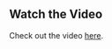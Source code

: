 ## Watch the Video

Check out the video [here](https://drive.google.com/file/d/1F5x82ips9bnKQlY-QuUljbGV1Ef2-PPs/view?usp=sharing).
